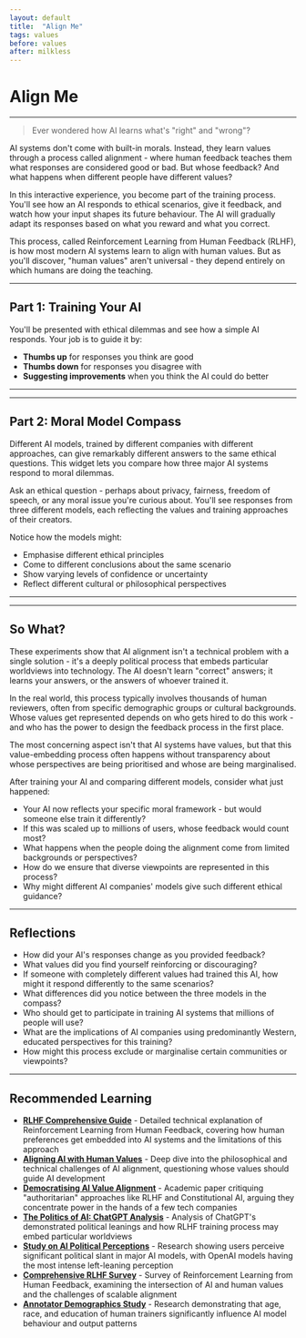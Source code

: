```yaml
---
layout: default
title:  "Align Me"
tags: values
before: values
after: milkless
---
```


# **Align Me**

---

> Ever wondered how AI learns what's "right" and "wrong"?

AI systems don't come with built-in morals. Instead, they learn values through a process called alignment - where human feedback teaches them what responses are considered good or bad. But whose feedback? And what happens when different people have different values?

In this interactive experience, you become part of the training process. You'll see how an AI responds to ethical scenarios, give it feedback, and watch how your input shapes its future behaviour. The AI will gradually adapt its responses based on what you reward and what you correct.

This process, called Reinforcement Learning from Human Feedback (RLHF), is how most modern AI systems learn to align with human values. But as you'll discover, "human values" aren't universal - they depend entirely on which humans are doing the teaching.

---

## **Part 1: Training Your AI**

You'll be presented with ethical dilemmas and see how a simple AI responds. Your job is to guide it by:

* **Thumbs up** for responses you think are good
* **Thumbs down** for responses you disagree with
* **Suggesting improvements** when you think the AI could do better

---

<script
	type="module"
	src="https://gradio.s3-us-west-2.amazonaws.com/5.23.3/gradio.js"
></script>
<gradio-app src="https://willsh1997-alignment-game.hf.space"></gradio-app>

---

## **Part 2: Moral Model Compass**

Different AI models, trained by different companies with different approaches, can give remarkably different answers to the same ethical questions. This widget lets you compare how three major AI systems respond to moral dilemmas.

Ask an ethical question - perhaps about privacy, fairness, freedom of speech, or any moral issue you're curious about. You'll see responses from three different models, each reflecting the values and training approaches of their creators.

Notice how the models might:
* Emphasise different ethical principles
* Come to different conclusions about the same scenario
* Show varying levels of confidence or uncertainty
* Reflect different cultural or philosophical perspectives

---

<script
	type="module"
	src="https://gradio.s3-us-west-2.amazonaws.com/5.23.3/gradio.js"
></script>

<gradio-app src="https://willsh1997-moral-compass.hf.space"></gradio-app>

---

## **So What?**

These experiments show that AI alignment isn't a technical problem with a single solution - it's a deeply political process that embeds particular worldviews into technology. The AI doesn't learn "correct" answers; it learns your answers, or the answers of whoever trained it.

In the real world, this process typically involves thousands of human reviewers, often from specific demographic groups or cultural backgrounds. Whose values get represented depends on who gets hired to do this work - and who has the power to design the feedback process in the first place.

The most concerning aspect isn't that AI systems have values, but that this value-embedding process often happens without transparency about whose perspectives are being prioritised and whose are being marginalised.

After training your AI and comparing different models, consider what just happened:

* Your AI now reflects your specific moral framework - but would someone else train it differently?
* If this was scaled up to millions of users, whose feedback would count most?
* What happens when the people doing the alignment come from limited backgrounds or perspectives?
* How do we ensure that diverse viewpoints are represented in this process?
* Why might different AI companies' models give such different ethical guidance?

---

## **Reflections**

* How did your AI's responses change as you provided feedback?
* What values did you find yourself reinforcing or discouraging?
* If someone with completely different values had trained this AI, how might it respond differently to the same scenarios?
* What differences did you notice between the three models in the compass?
* Who should get to participate in training AI systems that millions of people will use?
* What are the implications of AI companies using predominantly Western, educated perspectives for this training?
* How might this process exclude or marginalise certain communities or viewpoints?

---

## **Recommended Learning**
* [**RLHF Comprehensive Guide**](https://huggingface.co/blog/rlhf) - Detailed technical explanation of Reinforcement Learning from Human Feedback, covering how human preferences get embedded into AI systems and the limitations of this approach
* [**Aligning AI with Human Values**](https://www.quantamagazine.org/what-does-it-mean-to-align-ai-with-human-values-20221213/) - Deep dive into the philosophical and technical challenges of AI alignment, questioning whose values should guide AI development
* [**Democratising AI Value Alignment**](https://link.springer.com/article/10.1007/s43681-024-00624-1) - Academic paper critiquing "authoritarian" approaches like RLHF and Constitutional AI, arguing they concentrate power in the hands of a few tech companies
* [**The Politics of AI: ChatGPT Analysis**](https://www.brookings.edu/articles/the-politics-of-ai-chatgpt-and-political-bias/) - Analysis of ChatGPT's demonstrated political leanings and how RLHF training process may embed particular worldviews
* [**Study on AI Political Perceptions**](https://news.stanford.edu/stories/2025/05/ai-models-llms-chatgpt-claude-gemini-partisan-bias-research-study) - Research showing users perceive significant political slant in major AI models, with OpenAI models having the most intense left-leaning perception
* [**Comprehensive RLHF Survey**](https://arxiv.org/abs/2312.14925) - Survey of Reinforcement Learning from Human Feedback, examining the intersection of AI and human values and the challenges of scalable alignment
* [**Annotator Demographics Study**](https://www.digit.fyi/study-ai-bias-influenced-by-demographics-of-moderators/) - Research demonstrating that age, race, and education of human trainers significantly influence AI model behaviour and output patterns
